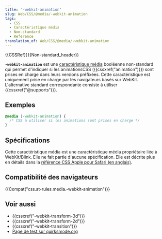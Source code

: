 ```yaml
---
title: '-webkit-animation'
slug: Web/CSS/@media/-webkit-animation
tags:
  - CSS
  - Caractéristique média
  - Non-standard
  - Reference
translation_of: Web/CSS/@media/-webkit-animation
---
```


{{CSSRef}}{{Non-standard_header}}

**`-webkit-animation`** est une [caractéristique média](/fr/docs/Web/CSS/Requêtes_média/Utiliser_les_Media_queries#Cibler_des_caractéristiques_média) booléenne non-standard qui permet d'indiquer si les animationsCSS ({{cssxref("animation")}}) sont prises en charge dans leurs versions préfixées. Cette caractéristique est uniquement prise en charge par les navigateurs basés sur WebKit. L'alternative standard correspondante consiste à utiliser {{cssxref("@supports")}}.

## Exemples

```css
@media (-webkit-animation) {
  /* CSS à utiliser si les animations sont prises en charge */
}
```

## Spécifications

Cette caractéristique média est une caractéristique média propriétaire liée à WebKit/Blink. Elle ne fait partie d'aucune spécification. Elle est décrite plus en détails dans la [référence CSS Apple pour Safari (en anglais)](https://developer.apple.com/library/safari/documentation/AppleApplications/Reference/SafariCSSRef/Articles/OtherStandardCSS3Features.html#//apple_ref/doc/uid/TP40007601-SW3).

## Compatibilité des navigateurs

{{Compat("css.at-rules.media.-webkit-animation")}}

## Voir aussi

- {{cssxref("-webkit-transform-3d")}}
- {{cssxref("-webkit-transform-2d")}}
- {{cssxref("-webkit-transition")}}
- [Page de test sur quirksmode.org](http://www.quirksmode.org/css/tests/mediaqueries/animation.html)
